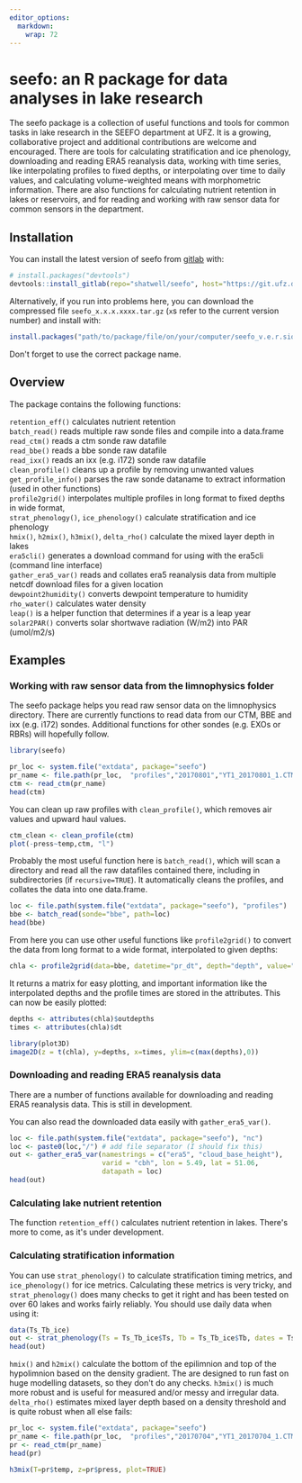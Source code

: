 ```yaml
---
editor_options: 
  markdown: 
    wrap: 72
---
```


# seefo: an R package for data analyses in lake research

<!-- badges: start -->

<!-- badges: end -->

The seefo package is a collection of useful functions and tools for
common tasks in lake research in the SEEFO department at UFZ. It is a
growing, collaborative project and additional contributions are welcome
and encouraged. There are tools for calculating stratification and ice
phenology, downloading and reading ERA5 reanalysis data, working with
time series, like interpolating profiles to fixed depths, or
interpolating over time to daily values, and calculating volume-weighted
means with morphometric information. There are also functions for
calculating nutrient retention in lakes or reservoirs, and for reading
and working with raw sensor data for common sensors in the department.

## Installation

You can install the latest version of seefo from
[gitlab](https://git.ufz.de/shatwell/seefo) with:

``` r
# install.packages("devtools")
devtools::install_gitlab(repo="shatwell/seefo", host="https://git.ufz.de/")
```

Alternatively, if you run into problems here, you can download the
compressed file `seefo_x.x.x.xxxx.tar.gz` (`x`s refer to the current
version number) and install with:

``` r
install.packages("path/to/package/file/on/your/computer/seefo_v.e.r.sion.tar.gz"", type='source')
```

Don't forget to use the correct package name.

## Overview

The package contains the following functions:

`retention_eff()` calculates nutrient retention\
`batch_read()` reads multiple raw sonde files and compile into a
data.frame\
`read_ctm()` reads a ctm sonde raw datafile\
`read_bbe()` reads a bbe sonde raw datafile\
`read_ixx()` reads an ixx (e.g. i172) sonde raw datafile\
`clean_profile()` cleans up a profile by removing unwanted values\
`get_profile_info()` parses the raw sonde dataname to extract
information (used in other functions)\
`profile2grid()` interpolates multiple profiles in long format to fixed
depths in wide format,\
`strat_phenology()`, `ice_phenology()` calculate stratification and ice
phenology\
`hmix()`, `h2mix()`, `h3mix()`, `delta_rho()` calculate the mixed layer
depth in lakes\
`era5cli()` generates a download command for using with the era5cli
(command line interface)\
`gather_era5_var()` reads and collates era5 reanalysis data from
multiple netcdf download files for a given location\
`dewpoint2humidity()` converts dewpoint temperature to humidity\
`rho_water()` calculates water density\
`leap()` is a helper function that determines if a year is a leap year
`solar2PAR()` converts solar shortwave radiation (W/m2) into PAR (umol/m2/s)

## Examples

### Working with raw sensor data from the limnophysics folder

The seefo package helps you read raw sensor data on the limnophysics
directory. There are currently functions to read data from our CTM, BBE
and ixx (e.g. i172) sondes. Additional functions for other sondes (e.g.
EXOs or RBRs) will hopefully follow.

``` r
library(seefo)

pr_loc <- system.file("extdata", package="seefo")
pr_name <- file.path(pr_loc,  "profiles","20170801","YT1_20170801_1.CTM644")
ctm <- read_ctm(pr_name)
head(ctm)
```

You can clean up raw profiles with `clean_profile()`, which removes air
values and upward haul values.

``` r
ctm_clean <- clean_profile(ctm)
plot(-press~temp,ctm, "l")
```

Probably the most useful function here is `batch_read()`, which will
scan a directory and read all the raw datafiles contained there,
including in subdirectories (if `recursive=TRUE`). It automatically
cleans the profiles, and collates the data into one data.frame.

``` r
loc <- file.path(system.file("extdata", package="seefo"), "profiles")
bbe <- batch_read(sonde="bbe", path=loc)
head(bbe)
```

From here you can use other useful functions like `profile2grid()` to
convert the data from long format to a wide format, interpolated to
given depths:

``` r
chla <- profile2grid(data=bbe, datetime="pr_dt", depth="depth", value="total_conc")
```

It returns a matrix for easy plotting, and important information like
the interpolated depths and the profile times are stored in the
attributes. This can now be easily plotted:

``` r
depths <- attributes(chla)$outdepths
times <- attributes(chla)$dt

library(plot3D)
image2D(z = t(chla), y=depths, x=times, ylim=c(max(depths),0))
```

### Downloading and reading ERA5 reanalysis data

There are a number of functions available for downloading and reading
ERA5 reanalysis data. This is still in development.

You can also read the downloaded data easily with `gather_era5_var()`.

``` r
loc <- file.path(system.file("extdata", package="seefo"), "nc")
loc <- paste0(loc,"/") # add file separator (I should fix this)
out <- gather_era5_var(namestrings = c("era5", "cloud_base_height"),
                       varid = "cbh", lon = 5.49, lat = 51.06,
                       datapath = loc)
head(out)
```

### Calculating lake nutrient retention

The function `retention_eff()` calculates nutrient retention in lakes.
There's more to come, as it's under development.

### Calculating stratification information

You can use `strat_phenology()` to calculate stratification timing
metrics, and `ice_phenology()` for ice metrics. Calculating these
metrics is very tricky, and `strat_phenology()` does many checks to get
it right and has been tested on over 60 lakes and works fairly reliably.
You should use daily data when using it:

``` r
data(Ts_Tb_ice)
out <- strat_phenology(Ts = Ts_Tb_ice$Ts, Tb = Ts_Tb_ice$Tb, dates = Ts_Tb_ice$date)
head(out)
```

`hmix()` and `h2mix()` calculate the bottom of the epilimnion and top of
the hypolimnion based on the density gradient. The are designed to run
fast on huge modelling datasets, so they don't do any checks. `h3mix()`
is much more robust and is useful for measured and/or messy and
irregular data. `delta_rho()` estimates mixed layer depth based on a
density threshold and is quite robust when all else fails:

``` r
pr_loc <- system.file("extdata", package="seefo")
pr_name <- file.path(pr_loc,  "profiles","20170704","YT1_20170704_1.CTM644")
pr <- read_ctm(pr_name)
head(pr)

h3mix(T=pr$temp, z=pr$press, plot=TRUE)
```
